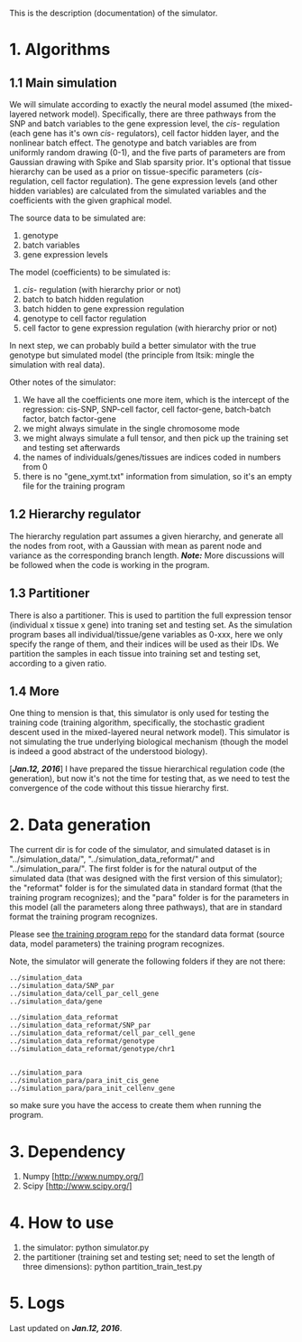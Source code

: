This is the description (documentation) of the simulator.

# 1. Algorithms

## 1.1 Main simulation

We will simulate according to exactly the neural model assumed (the mixed-layered network model). Specifically, there are three pathways from the SNP and batch variables to the gene expression level, the _cis_- regulation (each gene has it's own _cis_- regulators), cell factor hidden layer, and the nonlinear batch effect. The genotype and batch variables are from uniformly random drawing (0-1), and the five parts of parameters are from Gaussian drawing with Spike and Slab sparsity prior. It's optional that tissue hierarchy can be used as a prior on tissue-specific parameters (_cis_- regulation, cell factor regulation). The gene expression levels (and other hidden variables) are calculated from the simulated variables and the coefficients with the given graphical model.

The source data to be simulated are:

1. genotype
2. batch variables
3. gene expression levels

The model (coefficients) to be simulated is:

1. _cis_- regulation (with hierarchy prior or not)
2. batch to batch hidden regulation
3. batch hidden to gene expression regulation
4. genotype to cell factor regulation
5. cell factor to gene expression regulation (with hierarchy prior or not)

In next step, we can probably build a better simulator with the true genotype but simulated model (the principle from Itsik: mingle the simulation with real data).

Other notes of the simulator:

1. We have all the coefficients one more item, which is the intercept of the regression: cis-SNP, SNP-cell factor, cell factor-gene, batch-batch factor, batch factor-gene
2. we might always simulate in the single chromosome mode
3. we might always simulate a full tensor, and then pick up the training set and testing set afterwards
4. the names of individuals/genes/tissues are indices coded in numbers from 0
5. there is no "gene_xymt.txt" information from simulation, so it's an empty file for the training program


## 1.2 Hierarchy regulator

The hierarchy regulation part assumes a given hierarchy, and generate all the nodes from root, with a Gaussian with mean as parent node and variance as the corresponding branch length. **_Note:_** More discussions will be followed when the code is working in the program.


## 1.3 Partitioner

There is also a partitioner. This is used to partition the full expression tensor (individual x tissue x gene) into traning set and testing set. As the simulation program bases all individual/tissue/gene variables as 0-xxx, here we only specify the range of them, and their indices will be used as their IDs. We partition the samples in each tissue into training set and testing set, according to a given ratio.

## 1.4 More

One thing to mension is that, this simulator is only used for testing the training code (training algorithm, specifically, the stochastic gradient descent used in the mixed-layered neural network model). This simulator is not simulating the true underlying biological mechanism (though the model is indeed a good abstract of the understood biology).

[**_Jan.12, 2016_**] I have prepared the tissue hierarchical regulation code (the generation), but now it's not the time for testing that, as we need to test the convergence of the code without this tissue hierarchy first.


# 2. Data generation

The current dir is for code of the simulator, and simulated dataset is in "../simulation_data/", "../simulation_data_reformat/" and "../simulation_para/". The first folder is for the natural output of the simulated data (that was designed with the first version of this simulator); the "reformat" folder is for the simulated data in standard format (that the training program recognizes); and the "para" folder is for the parameters in this model (all the parameters along three pathways), that are in standard format the training program recognizes.


Please see [the training program repo](https://github.com/morrisyoung/eQTL_cplusplus) for the standard data format (source data, model parameters) the training program recognizes.


Note, the simulator will generate the following folders if they are not there:

```
../simulation_data
../simulation_data/SNP_par
../simulation_data/cell_par_cell_gene
../simulation_data/gene

../simulation_data_reformat
../simulation_data_reformat/SNP_par
../simulation_data_reformat/cell_par_cell_gene
../simulation_data_reformat/genotype
../simulation_data_reformat/genotype/chr1


../simulation_para
../simulation_para/para_init_cis_gene
../simulation_para/para_init_cellenv_gene
```

so make sure you have the access to create them when running the program.


# 3. Dependency


1. Numpy [http://www.numpy.org/]
2. Scipy [http://www.scipy.org/]


# 4. How to use

1. the simulator: python simulator.py
2. the partitioner (training set and testing set; need to set the length of three dimensions): python partition_train_test.py



# 5. Logs

Last updated on **_Jan.12, 2016_**.


